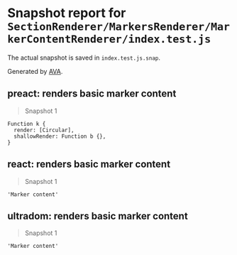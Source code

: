 # Snapshot report for `SectionRenderer/MarkersRenderer/MarkerContentRenderer/index.test.js`

The actual snapshot is saved in `index.test.js.snap`.

Generated by [AVA](https://ava.li).

## preact: renders basic marker content

> Snapshot 1

    Function k {
      render: [Circular],
      shallowRender: Function b {},
    }

## react: renders basic marker content

> Snapshot 1

    'Marker content'

## ultradom: renders basic marker content

> Snapshot 1

    'Marker content'
